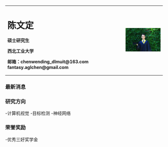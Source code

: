 <table border="0">
  <tr>
    <td width="75%">
      <h1>陈文定</h1>
      <p><b>硕士研究生</b></p>
      <p><b>西北工业大学</b></p>
      <p><b>邮箱：chenwending_dlmuit@163.com  fantasy.aglchen@gmail.com</b></p>
    </td>
    <td width="25%">
      <img src="/pic.jpg" width="100%">
    </td>
  </tr>
</table>


### 最新消息




### 研究方向
  -计算机视觉
  -目标检测
  -神经网络
### 荣誉奖励
  -优秀三好奖学金
  

